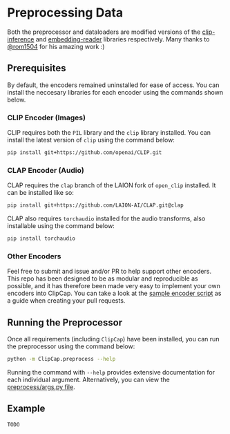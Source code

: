 # Preprocessing Data
Both the preprocessor and dataloaders are modified versions of the [clip-inference](https://github.com/rom1504/clip-retrieval/tree/76ac7c5cab2ca8e949f0bec479651baa58066684/clip_retrieval/clip_inference) and [embedding-reader](https://github.com/rom1504/embedding-reader) libraries respectively. Many thanks to [@rom1504](https://github.com/rom1504) for his amazing work :)

## Prerequisites
By default, the encoders remained uninstalled for ease of access. You can install the neccesary libraries for each encoder using the commands shown below.

### CLIP Encoder (Images)
CLIP requires both the `PIL` library and the `clip` library installed. You can install the latest version of `clip` using the command below:
```bash
pip install git+https://github.com/openai/CLIP.git
```

### CLAP Encoder (Audio)
CLAP requires the `clap` branch of the LAION fork of `open_clip` installed. It can be installed like so:
```bash
pip install git+https://github.com/LAION-AI/CLAP.git@clap
```
CLAP also requires `torchaudio` installed for the audio transforms, also installable using the command below:
```bash
pip install torchaudio
```

### Other Encoders
Feel free to submit and issue and/or PR to help support other encoders. This repo has been designed to be as modular and reproducible as possible, and it has therefore been made very easy to implement your own encoders into ClipCap. You can take a look at the [sample encoder script](/ClipCap/encoders/_baseformat.py) as a guide when creating your pull requests.

## Running the Preprocessor
Once all requirements (including `ClipCap`) have been installed, you can run the preprocessor using the command below:
```bash
python -m ClipCap.preprocess --help
```

Running the command with `--help` provides extensive documentation for each individual argument. Alternatively, you can view the [preprocess/args.py file](/ClipCap/preprocess/args.py).

## Example
```bash
TODO
```